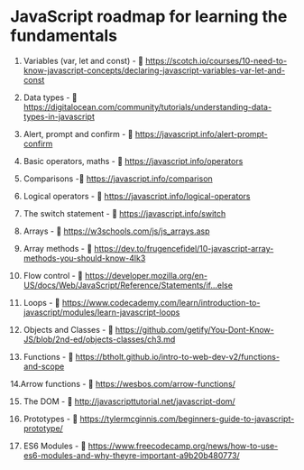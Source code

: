# JavaScript roadmap for learning the fundamentals

1. Variables (var, let and const) - 🔗 https://scotch.io/courses/10-need-to-know-javascript-concepts/declaring-javascript-variables-var-let-and-const

2. Data types - 🔗 https://digitalocean.com/community/tutorials/understanding-data-types-in-javascript

3. Alert, prompt and confirm - 🔗 https://javascript.info/alert-prompt-confirm

4. Basic operators, maths - 🔗 https://javascript.info/operators

5. Comparisons -🔗 https://javascript.info/comparison

6. Logical operators - 🔗 https://javascript.info/logical-operators

7. The switch statement - 🔗 https://javascript.info/switch

8. Arrays - 🔗 https://w3schools.com/js/js_arrays.asp

9. Array methods - 🔗 https://dev.to/frugencefidel/10-javascript-array-methods-you-should-know-4lk3

10. Flow control - 🔗 https://developer.mozilla.org/en-US/docs/Web/JavaScript/Reference/Statements/if...else

11. Loops - 🔗 https://www.codecademy.com/learn/introduction-to-javascript/modules/learn-javascript-loops

12. Objects and Classes - 🔗 https://github.com/getify/You-Dont-Know-JS/blob/2nd-ed/objects-classes/ch3.md

13. Functions - 🔗 https://btholt.github.io/intro-to-web-dev-v2/functions-and-scope

14.Arrow functions - 🔗 https://wesbos.com/arrow-functions/

15. The DOM - 🔗 http://javascripttutorial.net/javascript-dom/

16. Prototypes - 🔗 https://tylermcginnis.com/beginners-guide-to-javascript-prototype/

17. ES6 Modules - 🔗 https://www.freecodecamp.org/news/how-to-use-es6-modules-and-why-theyre-important-a9b20b480773/

